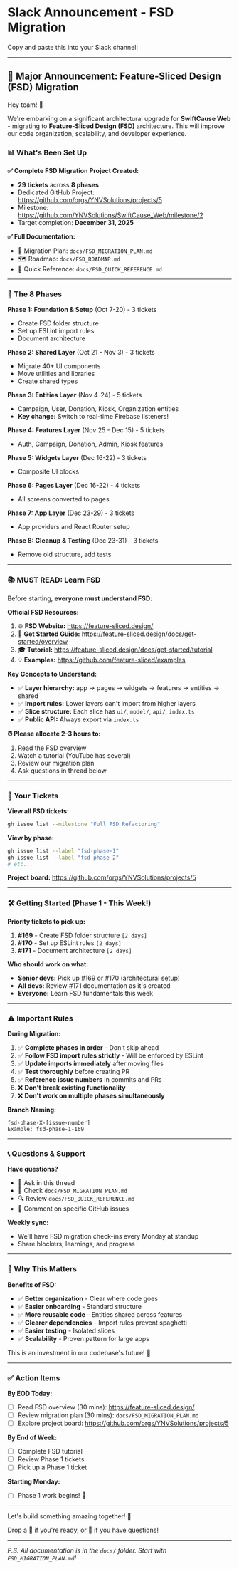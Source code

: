 # Slack Announcement - FSD Migration

Copy and paste this into your Slack channel:

---

## 🚀 Major Announcement: Feature-Sliced Design (FSD) Migration

Hey team! 👋

We're embarking on a significant architectural upgrade for **SwiftCause Web** - migrating to **Feature-Sliced Design (FSD)** architecture. This will improve our code organization, scalability, and developer experience.

### 📊 What's Been Set Up

**✅ Complete FSD Migration Project Created:**
- **29 tickets** across **8 phases**
- Dedicated GitHub Project: https://github.com/orgs/YNVSolutions/projects/5
- Milestone: https://github.com/YNVSolutions/SwiftCause_Web/milestone/2
- Target completion: **December 31, 2025**

**✅ Full Documentation:**
- 📖 Migration Plan: `docs/FSD_MIGRATION_PLAN.md`
- 🗺️ Roadmap: `docs/FSD_ROADMAP.md`
- 🚀 Quick Reference: `docs/FSD_QUICK_REFERENCE.md`

---

### 🎯 The 8 Phases

**Phase 1: Foundation & Setup** (Oct 7-20) - 3 tickets
- Create FSD folder structure
- Set up ESLint import rules
- Document architecture

**Phase 2: Shared Layer** (Oct 21 - Nov 3) - 3 tickets
- Migrate 40+ UI components
- Move utilities and libraries
- Create shared types

**Phase 3: Entities Layer** (Nov 4-24) - 5 tickets
- Campaign, User, Donation, Kiosk, Organization entities
- **Key change:** Switch to real-time Firebase listeners!

**Phase 4: Features Layer** (Nov 25 - Dec 15) - 5 tickets
- Auth, Campaign, Donation, Admin, Kiosk features

**Phase 5: Widgets Layer** (Dec 16-22) - 3 tickets
- Composite UI blocks

**Phase 6: Pages Layer** (Dec 16-22) - 4 tickets
- All screens converted to pages

**Phase 7: App Layer** (Dec 23-29) - 3 tickets
- App providers and React Router setup

**Phase 8: Cleanup & Testing** (Dec 23-31) - 3 tickets
- Remove old structure, add tests

---

### 📚 MUST READ: Learn FSD

Before starting, **everyone must understand FSD**:

**Official FSD Resources:**
1. 🌐 **FSD Website:** https://feature-sliced.design/
2. 📖 **Get Started Guide:** https://feature-sliced.design/docs/get-started/overview
3. 🎓 **Tutorial:** https://feature-sliced.design/docs/get-started/tutorial
4. 💡 **Examples:** https://github.com/feature-sliced/examples

**Key Concepts to Understand:**
- ✅ **Layer hierarchy:** app → pages → widgets → features → entities → shared
- ✅ **Import rules:** Lower layers can't import from higher layers
- ✅ **Slice structure:** Each slice has `ui/`, `model/`, `api/`, `index.ts`
- ✅ **Public API:** Always export via `index.ts`

**⏰ Please allocate 2-3 hours to:**
1. Read the FSD overview
2. Watch a tutorial (YouTube has several)
3. Review our migration plan
4. Ask questions in thread below

---

### 🎫 Your Tickets

**View all FSD tickets:**
```bash
gh issue list --milestone "Full FSD Refactoring"
```

**View by phase:**
```bash
gh issue list --label "fsd-phase-1"
gh issue list --label "fsd-phase-2"
# etc...
```

**Project board:** https://github.com/orgs/YNVSolutions/projects/5

---

### 🛠️ Getting Started (Phase 1 - This Week!)

**Priority tickets to pick up:**
1. **#169** - Create FSD folder structure `[2 days]`
2. **#170** - Set up ESLint rules `[2 days]`
3. **#171** - Document architecture `[2 days]`

**Who should work on what:**
- **Senior devs:** Pick up #169 or #170 (architectural setup)
- **All devs:** Review #171 documentation as it's created
- **Everyone:** Learn FSD fundamentals this week

---

### ⚠️ Important Rules

**During Migration:**
1. ✅ **Complete phases in order** - Don't skip ahead
2. ✅ **Follow FSD import rules strictly** - Will be enforced by ESLint
3. ✅ **Update imports immediately** after moving files
4. ✅ **Test thoroughly** before creating PR
5. ✅ **Reference issue numbers** in commits and PRs
6. ❌ **Don't break existing functionality**
7. ❌ **Don't work on multiple phases simultaneously**

**Branch Naming:**
```
fsd-phase-X-[issue-number]
Example: fsd-phase-1-169
```

---

### 📞 Questions & Support

**Have questions?**
- 💬 Ask in this thread
- 📖 Check `docs/FSD_MIGRATION_PLAN.md`
- 🔍 Review `docs/FSD_QUICK_REFERENCE.md`
- 🎯 Comment on specific GitHub issues

**Weekly sync:**
- We'll have FSD migration check-ins every Monday at standup
- Share blockers, learnings, and progress

---

### 🎉 Why This Matters

**Benefits of FSD:**
- ✅ **Better organization** - Clear where code goes
- ✅ **Easier onboarding** - Standard structure
- ✅ **More reusable code** - Entities shared across features
- ✅ **Clearer dependencies** - Import rules prevent spaghetti
- ✅ **Easier testing** - Isolated slices
- ✅ **Scalability** - Proven pattern for large apps

This is an investment in our codebase's future! 🚀

---

### ✅ Action Items

**By EOD Today:**
- [ ] Read FSD overview (30 mins): https://feature-sliced.design/
- [ ] Review migration plan (30 mins): `docs/FSD_MIGRATION_PLAN.md`
- [ ] Explore project board: https://github.com/orgs/YNVSolutions/projects/5

**By End of Week:**
- [ ] Complete FSD tutorial
- [ ] Review Phase 1 tickets
- [ ] Pick up a Phase 1 ticket

**Starting Monday:**
- [ ] Phase 1 work begins! 🎯

---

Let's build something amazing together! 💪

Drop a 🚀 if you're ready, or 🤔 if you have questions!

---

*P.S. All documentation is in the `docs/` folder. Start with `FSD_MIGRATION_PLAN.md`!*
